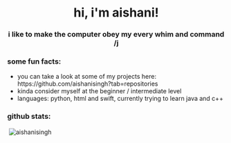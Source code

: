 <h1 align = "center">hi, i'm aishani!</h1>
<h3 align="center">i like to make the computer obey my every whim and command /j</h3>

<h3>some fun facts:</h3>
<ul>
  <li>you can take a look at some of my projects here: https://github.com/aishanisingh?tab=repositories</li>
  <li>kinda consider myself at the beginner / intermediate level</li>
  <li>languages: python, html and swift, currently trying to learn java and c++ </li>
  </ul>
  

<h3>github stats:</h3>
<p>&nbsp;<img align="center" src="https://github-readme-stats.vercel.app/api?username=aishanisingh&show_icons=true&locale=en" alt="aishanisingh" /></p>


